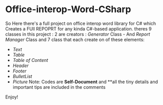 # Office-interop-Word-CSharp
So Here there's a full project on office interop word library for C# which Creates a FUll REPOPRT for any kinda C#-based application.
theres 9 classes in this project : 2 are creators : *Generator* Class - And *Report Manager* Class 
and 7 class that each create on of these elements:
- *Text*
- *Table*
- *Table of Content*
- *Header*
- *Footer*
- *BulletList*
- *Picture*
Note: Codes are **Self-Document** and **all the tiny details and important tips are included in the comments 

Enjoy!
